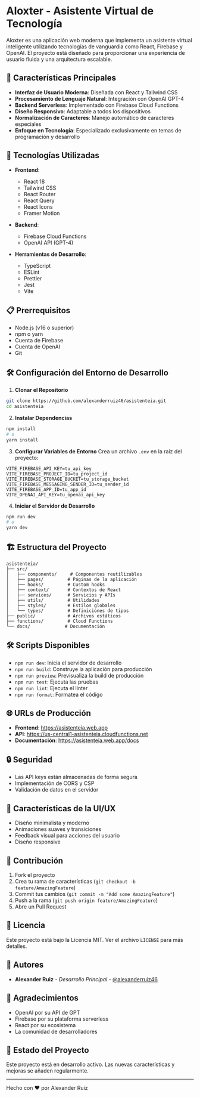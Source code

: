 # Aloxter - Asistente Virtual de Tecnología

Aloxter es una aplicación web moderna que implementa un asistente virtual inteligente utilizando tecnologías de vanguardia como React, Firebase y OpenAI. El proyecto está diseñado para proporcionar una experiencia de usuario fluida y una arquitectura escalable.

## 🌟 Características Principales

- **Interfaz de Usuario Moderna**: Diseñada con React y Tailwind CSS
- **Procesamiento de Lenguaje Natural**: Integración con OpenAI GPT-4
- **Backend Serverless**: Implementado con Firebase Cloud Functions
- **Diseño Responsivo**: Adaptable a todos los dispositivos
- **Normalización de Caracteres**: Manejo automático de caracteres especiales
- **Enfoque en Tecnología**: Especializado exclusivamente en temas de programación y desarrollo

## 🚀 Tecnologías Utilizadas

- **Frontend**:
  - React 18
  - Tailwind CSS
  - React Router
  - React Query
  - React Icons
  - Framer Motion

- **Backend**:
  - Firebase Cloud Functions
  - OpenAI API (GPT-4)

- **Herramientas de Desarrollo**:
  - TypeScript
  - ESLint
  - Prettier
  - Jest
  - Vite

## 📋 Prerrequisitos

- Node.js (v16 o superior)
- npm o yarn
- Cuenta de Firebase
- Cuenta de OpenAI
- Git

## 🛠️ Configuración del Entorno de Desarrollo

1. **Clonar el Repositorio**
```bash
git clone https://github.com/alexanderruiz46/asistenteia.git
cd asistenteia
```

2. **Instalar Dependencias**
```bash
npm install
# o
yarn install
```

3. **Configurar Variables de Entorno**
Crea un archivo `.env` en la raíz del proyecto:
```env
VITE_FIREBASE_API_KEY=tu_api_key
VITE_FIREBASE_PROJECT_ID=tu_project_id
VITE_FIREBASE_STORAGE_BUCKET=tu_storage_bucket
VITE_FIREBASE_MESSAGING_SENDER_ID=tu_sender_id
VITE_FIREBASE_APP_ID=tu_app_id
VITE_OPENAI_API_KEY=tu_openai_api_key
```

4. **Iniciar el Servidor de Desarrollo**
```bash
npm run dev
# o
yarn dev
```

## 🏗️ Estructura del Proyecto

```
asistenteia/
├── src/
│   ├── components/     # Componentes reutilizables
│   ├── pages/         # Páginas de la aplicación
│   ├── hooks/         # Custom hooks
│   ├── context/       # Contextos de React
│   ├── services/      # Servicios y APIs
│   ├── utils/         # Utilidades
│   ├── styles/        # Estilos globales
│   └── types/         # Definiciones de tipos
├── public/            # Archivos estáticos
├── functions/         # Cloud Functions
└── docs/             # Documentación
```

## 🛠️ Scripts Disponibles

- `npm run dev`: Inicia el servidor de desarrollo
- `npm run build`: Construye la aplicación para producción
- `npm run preview`: Previsualiza la build de producción
- `npm run test`: Ejecuta las pruebas
- `npm run lint`: Ejecuta el linter
- `npm run format`: Formatea el código

## 🌐 URLs de Producción

- **Frontend**: https://asistenteia.web.app
- **API**: https://us-central1-asistenteia.cloudfunctions.net
- **Documentación**: https://asistenteia.web.app/docs

## 🔒 Seguridad

- Las API keys están almacenadas de forma segura
- Implementación de CORS y CSP
- Validación de datos en el servidor

## 🎨 Características de la UI/UX

- Diseño minimalista y moderno
- Animaciones suaves y transiciones
- Feedback visual para acciones del usuario
- Diseño responsive

## 🤝 Contribución

1. Fork el proyecto
2. Crea tu rama de características (`git checkout -b feature/AmazingFeature`)
3. Commit tus cambios (`git commit -m "Add some AmazingFeature"`)
4. Push a la rama (`git push origin feature/AmazingFeature`)
5. Abre un Pull Request

## 📄 Licencia

Este proyecto está bajo la Licencia MIT. Ver el archivo `LICENSE` para más detalles.

## 👥 Autores

- **Alexander Ruiz** - *Desarrollo Principal* - [@alexanderruiz46](https://github.com/alexanderruiz46)

## 🙏 Agradecimientos

- OpenAI por su API de GPT
- Firebase por su plataforma serverless
- React por su ecosistema
- La comunidad de desarrolladores

## 🔄 Estado del Proyecto

Este proyecto está en desarrollo activo. Las nuevas características y mejoras se añaden regularmente.

---

Hecho con ❤️ por Alexander Ruiz
